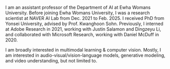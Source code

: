 I am an assistant professor of the Department of AI at Ewha Womans University. 
Before joining Ewha Womans University, I was a research scientist at NAVER AI Lab from Dec. 2021 to Feb. 2025. 
I received PhD from Yonsei University, advised by Prof. Kwanghoon Sohn. 
Previously, I interned at Adobe Research in 2021, working with Justin Salamon and Dingzeyu Li, and collaborated with Microsoft Research, working with Daniel McDuff in 2020.

I am broadly interested in multimodal learning & computer vision. Mostly, I am interested in audio-visual/vision-language models, generative modeling, and video understanding, but not limited to.
